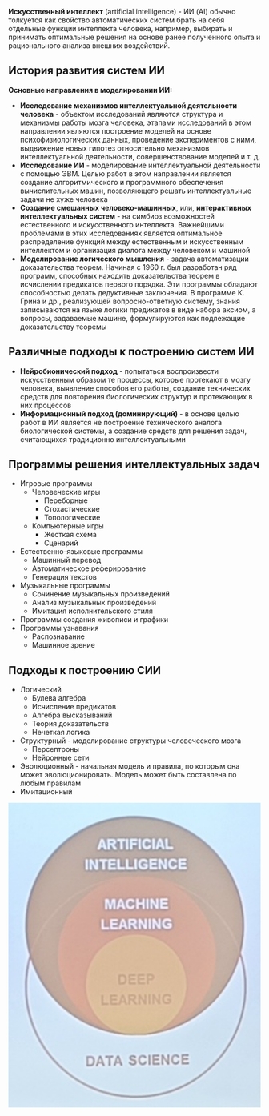 **Искусственный интеллект** (artificial intelligence) - ИИ (AI) обычно толкуется как свойство автоматических систем брать на себя отдельные функции интеллекта человека, например, выбирать и принимать оптимальные решения на основе ранее полученного опыта и рационального анализа внешних воздействий.  
## История развития систем ИИ
**Основные направления в моделировании ИИ:**
- **Исследование механизмов интеллектуальной деятельности человека** - объектом исследований являются структура и механизмы работы мозга человека, этапами исследований в этом направлении являются построение моделей на основе психофизиологических данных, проведение экспериментов с ними, выдвижение новых гипотез относительно механизмов интеллектуальной деятельности, совершенствование моделей и т. д.
- **Исследование ИИ** - моделирование интеллектуальной деятельности с помощью ЭВМ. Целью работ в этом направлении является создание алгоритмического и программного обеспечения вычислительных машин, позволяющего решать интеллектуальные задачи не хуже человека
- **Создание смешанных человеко-машинных**, или, **интерактивных интеллектуальных систем** - на симбиоз возможностей естественного и искусственного интеллекта. Важнейшими проблемами в этих исследованиях является оптимальное распределение функций между естественным и искусственным интеллектом и организация диалога между человеком и машиной
- **Моделирование логического мышления** - задача автоматизации доказательства теорем. Начиная с 1960 г. был разработан ряд программ, способных находить доказательства теорем в исчислении предикатов первого порядка. Эти программы обладают способностью делать дедуктивные заключения. В программе К. Грина и др., реализующей вопросно-ответную систему, знания записываются на языке логики предикатов в виде набора аксиом, а вопросы, задаваемые машине, формулируются как подлежащие доказательству теоремы
## Различные подходы к построению систем ИИ
- **Нейробионический подход** - попытаться воспроизвести искусственным образом те процессы, которые протекают в мозгу человека, выявление способов его работы, создание технических средств для повторения биологических структур и протекающих в них процессов
- **Информационный подход (доминирующий)** - в основе целью работ в ИИ является не построение технического аналога биологической системы, а создание средств для решения задач, считающихся традиционно интеллектуальными
## Программы решения интеллектуальных задач
- Игровые программы
	- Человеческие игры
		- Переборные
		- Стохастические
		- Топологические
	- Компьютерные игры
		- Жесткая схема
		- Сценарий
- Естественно-языковые программы
	- Машинный перевод
	- Автоматическое реферирование
	- Генерация текстов
- Музыкальные программы
	- Сочинение музыкальных произведений
	- Анализ музыкальных произведений
	- Имитация исполнительского стиля
- Программы создания живописи и графики
- Программы узнавания
	- Распознавание
	- Машинное зрение
## Подходы к построению СИИ
- Логический
	- Булева алгебра
	- Исчисление предикатов
	- Алгебра высказываний
	- Теория доказательств
	- Нечеткая логика
- Структурный - моделирование структуры человеческого мозга
	- Персептроны
	- Нейронные сети
- Эволюционный - начальная модель и правила, по которым она может эволюционировать. Модель может быть составлена по любым правилам
- Имитационный
  
![Структура искусственного интеллекта](../Pictures/01_01.%20Структура%20искусственного%20интеллекта.png)  
